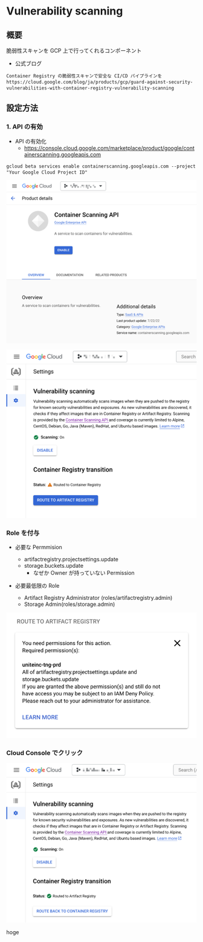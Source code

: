 # Vulnerability scanning

## 概要

脆弱性スキャンを GCP 上で行ってくれるコンポーネント


+ 公式ブログ

```
Container Registry の脆弱性スキャンで安全な CI/CD パイプラインを
https://cloud.google.com/blog/ja/products/gcp/guard-against-security-vulnerabilities-with-container-registry-vulnerability-scanning
```

## 設定方法

### 1. API の有効

+ API の有効化
  + https://console.cloud.google.com/marketplace/product/google/containerscanning.googleapis.com

```
gcloud beta services enable containerscanning.googleapis.com --project "Your Google Cloud Project ID"
```

![](./_img/vulnerability-scanning-01.png)

![](./_img/vulnerability-scanning-02.png)

### Role を付与

+ 必要な Permmision
  + artifactregistry.projectsettings.update
  + storage.buckets.update
    + なぜか Owner が持っていない Permission

+ 必要最低限の Role
  + Artifact Registry Administrator (roles/artifactregistry.admin)
  + Storage Admin(roles/storage.admin)

![](./_img/vulnerability-scanning-03.png)

### Cloud Console でクリック

![](./_img/vulnerability-scanning-04.png)



hoge
